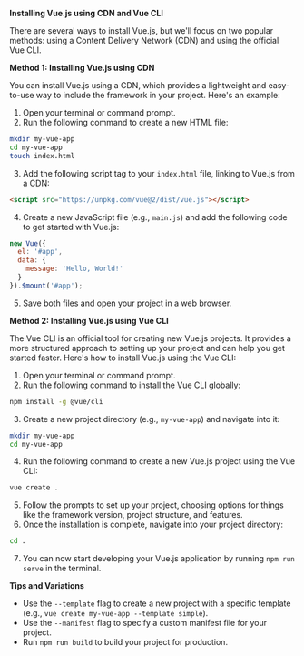 **Installing Vue.js using CDN and Vue CLI**

There are several ways to install Vue.js, but we'll focus on two popular methods: using a Content Delivery Network (CDN) and using the official Vue CLI.

**Method 1: Installing Vue.js using CDN**

You can install Vue.js using a CDN, which provides a lightweight and easy-to-use way to include the framework in your project. Here's an example:

1. Open your terminal or command prompt.
2. Run the following command to create a new HTML file:
```bash
mkdir my-vue-app
cd my-vue-app
touch index.html
```
3. Add the following script tag to your `index.html` file, linking to Vue.js from a CDN:
```html
<script src="https://unpkg.com/vue@2/dist/vue.js"></script>
```
4. Create a new JavaScript file (e.g., `main.js`) and add the following code to get started with Vue.js:
```javascript
new Vue({
  el: '#app',
  data: {
    message: 'Hello, World!'
  }
}).$mount('#app');
```
5. Save both files and open your project in a web browser.

**Method 2: Installing Vue.js using Vue CLI**

The Vue CLI is an official tool for creating new Vue.js projects. It provides a more structured approach to setting up your project and can help you get started faster. Here's how to install Vue.js using the 
Vue CLI:

1. Open your terminal or command prompt.
2. Run the following command to install the Vue CLI globally:
```bash
npm install -g @vue/cli
```
3. Create a new project directory (e.g., `my-vue-app`) and navigate into it:
```bash
mkdir my-vue-app
cd my-vue-app
```
4. Run the following command to create a new Vue.js project using the Vue CLI:
```bash
vue create .
```
5. Follow the prompts to set up your project, choosing options for things like the framework version, project structure, and features.
6. Once the installation is complete, navigate into your project directory:
```bash
cd .
```
7. You can now start developing your Vue.js application by running `npm run serve` in the terminal.

**Tips and Variations**

* Use the `--template` flag to create a new project with a specific template (e.g., `vue create my-vue-app --template simple`).
* Use the `--manifest` flag to specify a custom manifest file for your project.
* Run `npm run build` to build your project for production.